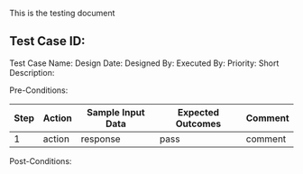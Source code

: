 This is the testing document

Test Case ID:
------------
Test Case Name:
Design Date:
Designed By:
Executed By:
Priority:
Short Description:

Pre-Conditions:

|Step |Action                   |Sample Input Data            |Expected Outcomes   |Comment                 |
|-----|-------------------------|-----------------------------|--------------------|------------------------|
|1 |action | response|pass |comment |

Post-Conditions:

